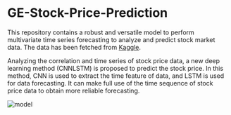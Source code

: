 # GE-Stock-Price-Prediction
This repository contains a robust and versatile model to perform multivariate time series forecasting to analyze and predict stock market data. The data has been fetched from [Kaggle](https://www.kaggle.com/datasets/aniketkolte04/ge-stock-price).

Analyzing the correlation and time series of stock price data, a new deep learning method (CNNLSTM) is proposed to predict the stock price. In this method, CNN is used to extract the time feature of data, and LSTM is used for data forecasting. It can make full use of the time sequence of stock price data to obtain more reliable forecasting.

![model](https://github.com/AniketP04/GE-Stock-Price-Prediction/assets/128228805/e5276b13-ff68-4691-93f6-67135e72c7f7)
